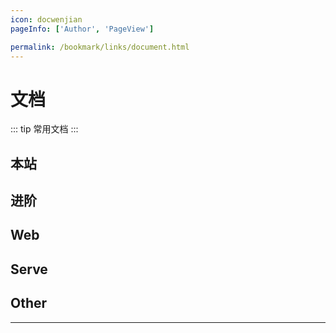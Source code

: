 ```yaml
---
icon: docwenjian
pageInfo: ['Author', 'PageView']

permalink: /bookmark/links/document.html
---
```


# 文档

::: tip 常用文档
:::

## <MyIcon name="zhanzhang" /> 本站

<VPCard
  title="Markdown 是一种轻量级标记语言，它允许人们使用易读易写的纯文本格式编写文档，Markdown文件的后缀名便是“.md”。"
  desc="Markdown 是一种轻量级标记语言，它允许人们使用易读易写的纯文本格式编写文档，Markdown文件的后缀名便是“.md”。"
  logo="https://code.visualstudio.com/assets/icons/file-icons/markdown.svg"
  link="https://markdown.com.cn/"
/>

<VPCard
  title="Vue 驱动的静态网站生成器"
  desc="Vue 驱动的静态网站生成器"
  logo="https://v2.vuepress.vuejs.org/images/hero.png"
  link="https://v2.vuepress.vuejs.org"
/>

<VPCard
  title="一个具有强大功能的 vuepress 主题✨"
  desc="一个具有强大功能的 vuepress 主题✨"
  logo="https://theme-hope-assets.vuejs.press/logo.svg"
  link="https://theme-hope.vuejs.press"
/>

## <MyIcon name="bokex" /> 进阶

<VPCard
  title="🍭 一款很漂亮的 HTML5 播放器"
  desc="🍭 一款很漂亮的 HTML5 播放器"
  logo="https://camo.githubusercontent.com/63b51909314fabbead73db564a153016d0ad06de232f5ba27b29f8cfc227aa77/68747470733a2f2f692e696d6775722e636f6d2f4c6e50765a764f2e706e67"
  link="https://aplayer.js.org"
/>

<VPCard
  title="一款简洁、安全的评论系统。"
  desc="一款简洁、安全的评论系统。"
  logo="https://waline.js.org/logo.png"
  link="https://waline.js.org/"
/>

<VPCard
  title="国内功能很强大且图标内容很丰富的矢量图标库，提供矢量图标下载、在线存储、格式转换等功能。"
  desc="国内功能很强大且图标内容很丰富的矢量图标库，提供矢量图标下载、在线存储、格式转换等功能。"
  logo="https://img.alicdn.com/imgextra/i4/O1CN01Z5paLz1O0zuCC7osS_!!6000000001644-55-tps-83-82.svg"
  link="https://www.iconfont.cn/"
/>

<VPCard
  title="易学易用，性能出色，适用场景丰富的 Web 前端框架。"
  desc="易学易用，性能出色，适用场景丰富的 Web 前端框架。"
  logo="https://cdn.docschina.org/home/logo/vue.svg"
  link="https://cn.vuejs.org"
/>

<VPCard
  title="MDN Web Docs站点提供了关于开放Web技术的信息，包括HTML、CSS和用于Web站点和渐进式Web应用程序的api。"
  desc="MDN Web Docs站点提供了关于开放Web技术的信息，包括HTML、CSS和用于Web站点和渐进式Web应用程序的api。"
  logo="https://developer.mozilla.org/favicon-48x48.bc390275e955dacb2e65.png"
  link="https://developer.mozilla.org"
/>

<VPCard
  title="JavaScript的超集。"
  desc="JavaScript的超集。"
  logo="https://bosens-china.github.io/Typescript-manual/favicon.png"
  link="https://bosens-china.github.io/Typescript-manual/"
/>

<VPCard
  title="Sass 是世界上最成熟、稳定、强大的专业级 CSS 扩展语言。"
  desc="Sass 是世界上最成熟、稳定、强大的专业级 CSS 扩展语言。"
  logo="https://www.sasscss.com/assets/img/logos/logo.svg"
  link="https://www.sasscss.com/"
/>

<VPCard
  title="高性能、可扩展、易部署、易使用，存储数据非常方便"
  desc="高性能、可扩展、易部署、易使用，存储数据非常方便"
  logo="/img/logo-mongodb.png"
  link="https://docs.mongoing.com/"
/>

<VPCard
  title="世界最大的程序员聚集地。"
  desc="世界最大的程序员聚集地。"
  logo="https://github.com/fluidicon.png"
  link="https://github.com/"
/>

<VPCard
  title="免费开源的超强大的编辑器。"
  desc="免费开源的超强大的编辑器。"
  logo="https://code.visualstudio.com/apple-touch-icon.png"
  link="https://code.visualstudio.com"
/>

## <MyIcon name="web" /> Web

<VPCard
  title="一个基于 JavaScript 的开源可视化图表库"
  desc="一个基于 JavaScript 的开源可视化图表库"
  logo="https://echarts.apache.org/zh/images/favicon.png"
  link="https://echarts.apache.org/"
/>

## <MyIcon name="cloud-server" /> Serve

<VPCard
  title="Golang中文社区,包括 golang 的最新安装包下载。"
  desc="Golang中文社区,包括 golang 的最新安装包下载。"
  logo="/img/golang.jpg"
  link="https://studygolang.com/"
/>

## <MyIcon name="other" /> Other

<VPCard
  title="处理时间的 js 工具,Moment.js 的 2kB 轻量化方案"
  desc="处理时间的 js 工具,Moment.js 的 2kB 轻量化方案"
  logo="https://day.js.org/img/logo.png"
  link="https://day.js.org/"
/>

---
